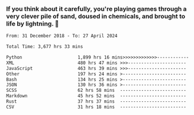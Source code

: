 ### If you think about it carefully, you're playing games through a very clever pile of sand, doused in chemicals, and brought to life by lightning.  👋


<!--START_SECTION:waka-->

```txt
From: 31 December 2018 - To: 27 April 2024

Total Time: 3,677 hrs 33 mins

Python                     1,899 hrs 16 mins>>>>>>>>>>>>>------------   51.65 %
XML                        480 hrs 47 mins >>>----------------------   13.07 %
JavaScript                 463 hrs 39 mins >>>----------------------   12.61 %
Other                      197 hrs 24 mins >------------------------   05.37 %
Bash                       134 hrs 25 mins >------------------------   03.66 %
JSON                       130 hrs 36 mins >------------------------   03.55 %
SCSS                       62 hrs 58 mins  -------------------------   01.71 %
Markdown                   45 hrs 52 mins  -------------------------   01.25 %
Rust                       37 hrs 37 mins  -------------------------   01.02 %
CSV                        31 hrs 18 mins  -------------------------   00.85 %
```

<!--END_SECTION:waka-->
